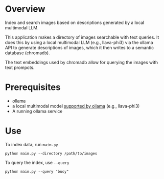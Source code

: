 # Overview
Index and search images based on descriptions generated by a local multimodal LLM.

This application makes a directory of images searchable with text queries. It does this by using a local multimodal LLM (e.g., llava-phi3) via the ollama API to generate descriptions of images, which it then writes to a semantic database (chromadb).

The text embeddings used by chromadb allow for querying the images with text prompots.

# Prerequisites

* [ollama](https://ollama.com/)
* a local multimodal model [supported by ollama](https://ollama.com/library) (e.g., llava-phi3)
* A running ollama service

# Use

To index data, run `main.py`

```
python main.py --directory /path/to/images
```

To query the index, use `--query`

```
python main.py --query "buoy"
```
